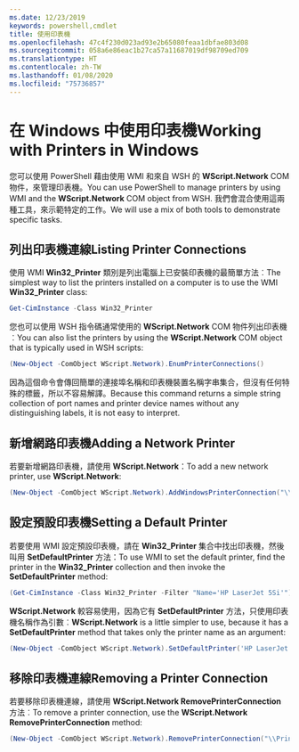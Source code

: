 ```yaml
---
ms.date: 12/23/2019
keywords: powershell,cmdlet
title: 使用印表機
ms.openlocfilehash: 47c4f230d023ad93e2b65080feaa1dbfae803d08
ms.sourcegitcommit: 058a6e86eac1b27ca57a11687019df98709ed709
ms.translationtype: HT
ms.contentlocale: zh-TW
ms.lasthandoff: 01/08/2020
ms.locfileid: "75736857"
---
```

# <a name="working-with-printers-in-windows"></a><span data-ttu-id="2df98-103">在 Windows 中使用印表機</span><span class="sxs-lookup"><span data-stu-id="2df98-103">Working with Printers in Windows</span></span>

<span data-ttu-id="2df98-104">您可以使用 PowerShell 藉由使用 WMI 和來自 WSH 的 **WScript.Network** COM 物件，來管理印表機。</span><span class="sxs-lookup"><span data-stu-id="2df98-104">You can use PowerShell to manage printers by using WMI and the **WScript.Network** COM object from WSH.</span></span> <span data-ttu-id="2df98-105">我們會混合使用這兩種工具，來示範特定的工作。</span><span class="sxs-lookup"><span data-stu-id="2df98-105">We will use a mix of both tools to demonstrate specific tasks.</span></span>

## <a name="listing-printer-connections"></a><span data-ttu-id="2df98-106">列出印表機連線</span><span class="sxs-lookup"><span data-stu-id="2df98-106">Listing Printer Connections</span></span>

<span data-ttu-id="2df98-107">使用 WMI **Win32_Printer** 類別是列出電腦上已安裝印表機的最簡單方法︰</span><span class="sxs-lookup"><span data-stu-id="2df98-107">The simplest way to list the printers installed on a computer is to use the WMI **Win32_Printer** class:</span></span>

```powershell
Get-CimInstance -Class Win32_Printer
```

<span data-ttu-id="2df98-108">您也可以使用 WSH 指令碼通常使用的 **WScript.Network** COM 物件列出印表機︰</span><span class="sxs-lookup"><span data-stu-id="2df98-108">You can also list the printers by using the **WScript.Network** COM object that is typically used in WSH scripts:</span></span>

```powershell
(New-Object -ComObject WScript.Network).EnumPrinterConnections()
```

<span data-ttu-id="2df98-109">因為這個命令會傳回簡單的連接埠名稱和印表機裝置名稱字串集合，但沒有任何特殊的標籤，所以不容易解譯。</span><span class="sxs-lookup"><span data-stu-id="2df98-109">Because this command returns a simple string collection of port names and printer device names without any distinguishing labels, it is not easy to interpret.</span></span>

## <a name="adding-a-network-printer"></a><span data-ttu-id="2df98-110">新增網路印表機</span><span class="sxs-lookup"><span data-stu-id="2df98-110">Adding a Network Printer</span></span>

<span data-ttu-id="2df98-111">若要新增網路印表機，請使用 **WScript.Network**：</span><span class="sxs-lookup"><span data-stu-id="2df98-111">To add a new network printer, use **WScript.Network**:</span></span>

```powershell
(New-Object -ComObject WScript.Network).AddWindowsPrinterConnection("\\Printserver01\Xerox5")
```

## <a name="setting-a-default-printer"></a><span data-ttu-id="2df98-112">設定預設印表機</span><span class="sxs-lookup"><span data-stu-id="2df98-112">Setting a Default Printer</span></span>

<span data-ttu-id="2df98-113">若要使用 WMI 設定預設印表機，請在 **Win32_Printer** 集合中找出印表機，然後叫用 **SetDefaultPrinter** 方法：</span><span class="sxs-lookup"><span data-stu-id="2df98-113">To use WMI to set the default printer, find the printer in the **Win32_Printer** collection and then invoke the **SetDefaultPrinter** method:</span></span>

```powershell
(Get-CimInstance -Class Win32_Printer -Filter "Name='HP LaserJet 5Si'").SetDefaultPrinter()
```

<span data-ttu-id="2df98-114">**WScript.Network** 較容易使用，因為它有 **SetDefaultPrinter** 方法，只使用印表機名稱作為引數︰</span><span class="sxs-lookup"><span data-stu-id="2df98-114">**WScript.Network** is a little simpler to use, because it has a **SetDefaultPrinter** method that takes only the printer name as an argument:</span></span>

```powershell
(New-Object -ComObject WScript.Network).SetDefaultPrinter('HP LaserJet 5Si')
```

## <a name="removing-a-printer-connection"></a><span data-ttu-id="2df98-115">移除印表機連線</span><span class="sxs-lookup"><span data-stu-id="2df98-115">Removing a Printer Connection</span></span>

<span data-ttu-id="2df98-116">若要移除印表機連線，請使用 **WScript.Network RemovePrinterConnection** 方法︰</span><span class="sxs-lookup"><span data-stu-id="2df98-116">To remove a printer connection, use the **WScript.Network RemovePrinterConnection** method:</span></span>

```powershell
(New-Object -ComObject WScript.Network).RemovePrinterConnection("\\Printserver01\Xerox5")
```

